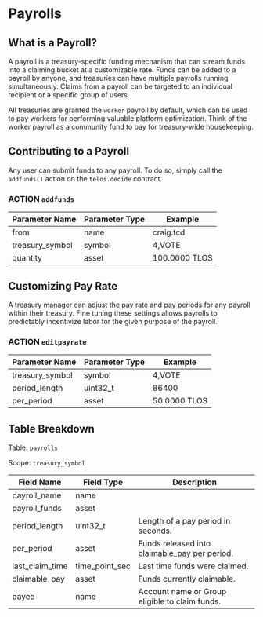 # Payrolls

## What is a Payroll?

A payroll is a treasury-specific funding mechanism that can stream funds into a claiming bucket at a customizable rate. Funds can be added to a payroll by anyone, and treasuries can have multiple payrolls running simultaneously. Claims from a payroll can be targeted to an individual recipient or a specific group of users.

All treasuries are granted the `worker` payroll by default, which can be used to pay workers for performing valuable platform optimization. Think of the worker payroll as a community fund to pay for treasury-wide housekeeping.

## Contributing to a Payroll

Any user can submit funds to any payroll. To do so, simply call the `addfunds()` action on the `telos.decide` contract.

### ACTION `addfunds`

| Parameter Name   | Parameter Type | Example       |
| ---------------- | -------------- | ------------- |
| from             | name           | craig.tcd     |
| treasury\_symbol | symbol         | 4,VOTE        |
| quantity         | asset          | 100.0000 TLOS |

## Customizing Pay Rate

A treasury manager can adjust the pay rate and pay periods for any payroll within their treasury. Fine tuning these settings allows payrolls to predictably incentivize labor for the given purpose of the payroll.

### ACTION `editpayrate`

| Parameter Name   | Parameter Type | Example      |
| ---------------- | -------------- | ------------ |
| treasury\_symbol | symbol         | 4,VOTE       |
| period\_length   | uint32\_t      | 86400        |
| per\_period      | asset          | 50.0000 TLOS |

## Table Breakdown

Table: `payrolls`

Scope: `treasury_symbol`

| Field Name        | Field Type       | Description                                    |
| ----------------- | ---------------- | ---------------------------------------------- |
| payroll\_name     | name             |                                                |
| payroll\_funds    | asset            |                                                |
| period\_length    | uint32\_t        | Length of a pay period in seconds.             |
| per\_period       | asset            | Funds released into claimable\_pay per period. |
| last\_claim\_time | time\_point\_sec | Last time funds were claimed.                  |
| claimable\_pay    | asset            | Funds currently claimable.                     |
| payee             | name             | Account name or Group eligible to claim funds. |
